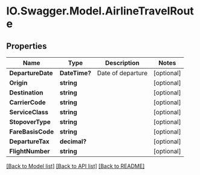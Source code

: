 # IO.Swagger.Model.AirlineTravelRoute
## Properties

Name | Type | Description | Notes
------------ | ------------- | ------------- | -------------
**DepartureDate** | **DateTime?** | Date of departure | [optional] 
**Origin** | **string** |  | [optional] 
**Destination** | **string** |  | [optional] 
**CarrierCode** | **string** |  | [optional] 
**ServiceClass** | **string** |  | [optional] 
**StopoverType** | **string** |  | [optional] 
**FareBasisCode** | **string** |  | [optional] 
**DepartureTax** | **decimal?** |  | [optional] 
**FlightNumber** | **string** |  | [optional] 

[[Back to Model list]](../README.md#documentation-for-models) [[Back to API list]](../README.md#documentation-for-api-endpoints) [[Back to README]](../README.md)

